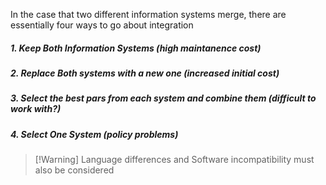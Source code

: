 In the case that two different information systems merge, there are essentially four ways to go about integration

##### 1. Keep Both Information Systems (*high maintanence cost*)
##### 2. Replace Both systems with a new one (*increased initial cost*)
##### 3. Select the best pars from each system and combine them (*difficult to work with?*)
##### 4. Select One System (*policy problems*)


> [!Warning] Language differences and Software incompatibility must also be considered

